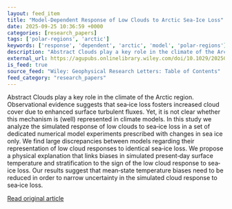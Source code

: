 ```yaml
---
layout: feed_item
title: "Model‐Dependent Response of Low Clouds to Arctic Sea‐Ice Loss"
date: 2025-09-25 10:36:59 +0000
categories: [research_papers]
tags: ['polar-regions', 'arctic']
keywords: ['response', 'dependent', 'arctic', 'model', 'polar-regions']
description: "Abstract Clouds play a key role in the climate of the Arctic region"
external_url: https://agupubs.onlinelibrary.wiley.com/doi/10.1029/2025GL117035?af=R
is_feed: true
source_feed: "Wiley: Geophysical Research Letters: Table of Contents"
feed_category: "research_papers"
---
```


Abstract Clouds play a key role in the climate of the Arctic region. Observational evidence suggests that sea‐ice loss fosters increased cloud cover due to enhanced surface turbulent fluxes. Yet, it is not clear whether this mechanism is (well) represented in climate models. In this study we analyze the simulated response of low clouds to sea‐ice loss in a set of dedicated numerical model experiments prescribed with changes in sea ice only. We find large discrepancies between models regarding their representation of low cloud responses to identical sea‐ice loss. We propose a physical explanation that links biases in simulated present‐day surface temperature and stratification to the sign of the low cloud response to sea‐ice loss. Our results suggest that mean‐state temperature biases need to be reduced in order to narrow uncertainty in the simulated cloud response to sea‐ice loss.

[Read original article](https://agupubs.onlinelibrary.wiley.com/doi/10.1029/2025GL117035?af=R)
